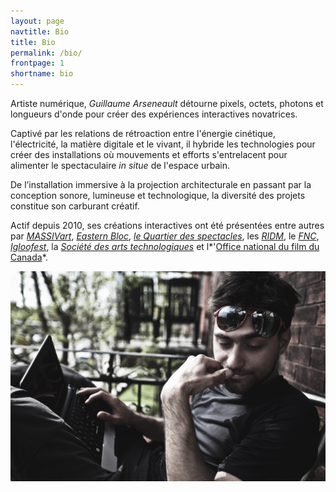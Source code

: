 ```yaml
---
layout: page
navtitle: Bio
title: Bio
permalink: /bio/
frontpage: 1
shortname: bio
---
```

Artiste numérique, *Guillaume Arseneault* détourne pixels, octets, photons et longueurs d'onde pour créer des expériences interactives novatrices.

Captivé par les relations de rétroaction entre l'énergie cinétique, l'électricité, la matière digitale et le vivant, il hybride les technologies pour créer des installations où mouvements et efforts s'entrelacent pour alimenter le spectaculaire *in situe* de l'espace urbain.

De l’installation immersive à la projection architecturale en passant par la conception sonore, lumineuse et technologique, la diversité des projets constitue son carburant créatif.

Actif depuis 2010,  ses créations interactives ont été présentées entre autres par *[MASSIVart](http://massivart.ca)*,  *[Eastern Bloc](http://www.easternbloc.ca)*, *[le Quartier des spectacles](http://www.quartierdesspectacles.com/fr/)*, les *[RIDM](http://www.ridm.qc.ca/fr)*, le *[FNC](http://www.nouveaucinema.ca/#/)*, *[Igloofest](http://igloofest.ca)*, la *[Société des arts technologiques](http://sat.qc.ca)* et l*'[Office national du film du Canada](https://www.onf.ca)*.

![](../assets/img/gllmPatio.jpg)

